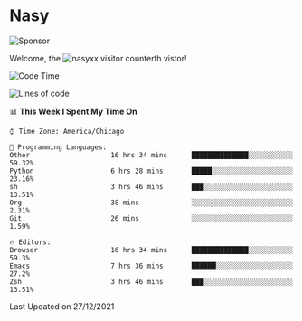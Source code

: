 # Nasy

<!--
<p align="center">
<img height="200" src="https://github-readme-stats.vercel.app/api?username=nasyxx&count_private=true&show_icons=true&theme=dracula&include_all_commits=true"/>
<img height="200" src="https://github-readme-stats.vercel.app/api/top-langs/?username=nasyxx&theme=dracula&hide=html,jupyter+notebook&count_private=true&show_icons=true"/>
</p>

  
----------------
-->

![Sponsor](https://img.shields.io/static/v1.svg?label=Sponsor&message=%E2%9D%A4&logo=GitHub&style=flat&color=pink)
 
Welcome, the ![nasyxx visitor counter](https://count.getloli.com/get/@nasyxx?theme=rule34)th vistor!
 
<!--START_SECTION:waka-->
![Code Time](http://img.shields.io/badge/Code%20Time-1%2C624%20hrs%2023%20mins-blue)

![Lines of code](https://img.shields.io/badge/From%20Hello%20World%20I%27ve%20Written-5%20Million%20lines%20of%20code-blue)

📊 **This Week I Spent My Time On** 

```text
⌚︎ Time Zone: America/Chicago

💬 Programming Languages: 
Other                    16 hrs 34 mins      ██████████████░░░░░░░░░░░   59.32% 
Python                   6 hrs 28 mins       █████░░░░░░░░░░░░░░░░░░░░   23.16% 
sh                       3 hrs 46 mins       ███░░░░░░░░░░░░░░░░░░░░░░   13.51% 
Org                      38 mins             ░░░░░░░░░░░░░░░░░░░░░░░░░   2.31% 
Git                      26 mins             ░░░░░░░░░░░░░░░░░░░░░░░░░   1.59%

🔥 Editors: 
Browser                  16 hrs 34 mins      ██████████████░░░░░░░░░░░   59.3% 
Emacs                    7 hrs 36 mins       ██████░░░░░░░░░░░░░░░░░░░   27.2% 
Zsh                      3 hrs 46 mins       ███░░░░░░░░░░░░░░░░░░░░░░   13.51%

```


 Last Updated on 27/12/2021
<!--END_SECTION:waka-->

<!-- ![visitors](https://visitor-badge.laobi.icu/badge?page_id=nasyxx.nasyxx) -->
